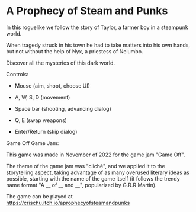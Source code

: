 # A Prophecy of Steam and Punks

In this roguelike we follow the story of Taylor, a farmer boy in a steampunk world. 

 When tragedy struck in his town he had to take matters into his own hands, but not without the help of Nyx, a priestess of Nelumbo.

Discover all the mysteries of this dark world.



Controls:

- Mouse (aim, shoot, choose UI)

- A, W, S, D (movement)

- Space bar (shooting, advancing dialog)

- Q, E (swap weapons)

- Enter/Return (skip dialog)



Game Off Game Jam:

This game was made in November of 2022 for the game jam "Game Off". 

The theme of the game jam was "cliché", and we applied it to the storytelling aspect, taking advantage of as many overused literary ideas as possible, starting with the name of the game itself (it follows the trendy name format "A __ of __ and __", popularized by G.R.R Martin).

The game can be played at https://crischu.itch.io/aprophecyofsteamandpunks

